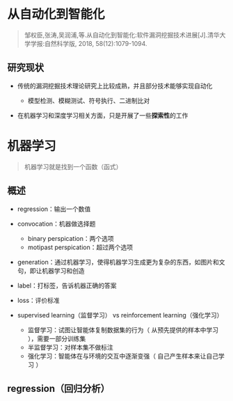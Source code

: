 # 从自动化到智能化

> 邹权臣,张涛,吴润浦,等.从自动化到智能化:软件漏洞挖掘技术进展[J].清华大学学报:自然科学版, 2018, 58(12):1079-1094.

## 研究现状

- 传统的漏洞挖掘技术理论研究上比较成熟，并且部分技术能够实现自动化
    - 模型检测、模糊测试、符号执行、二进制比对

- 在机器学习和深度学习相关方面，只是开展了一些**探索性**的工作


# 机器学习

> 机器学习就是找到一个函数（函式）

## 概述

- regression：输出一个数值
- convocation：机器做选择题
    - binary perspication：两个选项
    - motipast perspication：超过两个选项
- generation：通过机器学习，使得机器学习生成更为复杂的东西，如图片和文句，即让机器学习和创造

- label：打标签，告诉机器正确的答案
- loss：评价标准
- supervised learning（监督学习） vs reinforcement learning（强化学习）
    - 监督学习：试图让智能体复制数据集的行为（ 从预先提供的样本中学习 ），需要一部分训练集
    - 半监督学习：对样本集不做标注
    - 强化学习：智能体在与环境的交互中逐渐变强（ 自己产生样本来让自己学习 ）

## regression（回归分析）